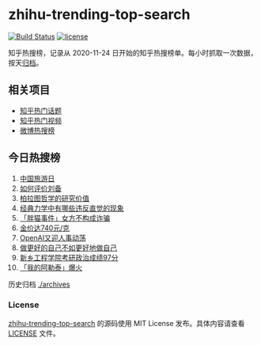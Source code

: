 # zhihu-trending-top-search

[![Build Status](https://github.com/justjavac/zhihu-trending-top-search/workflows/ci/badge.svg?branch=main)](https://github.com/justjavac/zhihu-trending-top-search/actions)
[![license](https://img.shields.io/github/license/justjavac/zhihu-trending-top-search)](https://github.com/justjavac/zhihu-trending-top-search/blob/main/LICENSE)

知乎热搜榜，记录从 2020-11-24 日开始的知乎热搜榜单。每小时抓取一次数据，按天[归档](./archives)。

## 相关项目

- [知乎热门话题](https://github.com/justjavac/zhihu-trending-hot-questions)
- [知乎热门视频](https://github.com/justjavac/zhihu-trending-hot-video)
- [微博热搜榜](https://github.com/justjavac/weibo-trending-hot-search)

## 今日热搜榜

<!-- BEGIN -->
<!-- 最后更新时间 Wed May 22 2024 06:09:46 GMT+0800 (China Standard Time) -->

1. [中国旅游日](https://www.zhihu.com/search?q=%E4%B8%AD%E5%9B%BD%E6%97%85%E6%B8%B8%E6%97%A5)
1. [如何评价刘备](https://www.zhihu.com/search?q=%E5%A6%82%E4%BD%95%E8%AF%84%E4%BB%B7%E5%88%98%E5%A4%87)
1. [柏拉图哲学的研究价值](https://www.zhihu.com/search?q=%E6%9F%8F%E6%8B%89%E5%9B%BE%E5%93%B2%E5%AD%A6%E7%9A%84%E7%A0%94%E7%A9%B6%E4%BB%B7%E5%80%BC)
1. [经典力学中有哪些违反直觉的现象](https://www.zhihu.com/search?q=%E7%BB%8F%E5%85%B8%E5%8A%9B%E5%AD%A6%E4%B8%AD%E6%9C%89%E5%93%AA%E4%BA%9B%E8%BF%9D%E5%8F%8D%E7%9B%B4%E8%A7%89%E7%9A%84%E7%8E%B0%E8%B1%A1)
1. [「胖猫事件」女方不构成诈骗](https://www.zhihu.com/search?q=%E3%80%8C%E8%83%96%E7%8C%AB%E4%BA%8B%E4%BB%B6%E3%80%8D%E5%A5%B3%E6%96%B9%E4%B8%8D%E6%9E%84%E6%88%90%E8%AF%88%E9%AA%97)
1. [金价达740元/克](https://www.zhihu.com/search?q=%E9%87%91%E4%BB%B7%E8%BE%BE740%E5%85%83%2F%E5%85%8B)
1. [OpenAI又迎人事动荡](https://www.zhihu.com/search?q=OpenAI%E5%8F%88%E8%BF%8E%E4%BA%BA%E4%BA%8B%E5%8A%A8%E8%8D%A1)
1. [做更好的自己不如更好地做自己](https://www.zhihu.com/search?q=%E5%81%9A%E6%9B%B4%E5%A5%BD%E7%9A%84%E8%87%AA%E5%B7%B1%E4%B8%8D%E5%A6%82%E6%9B%B4%E5%A5%BD%E5%9C%B0%E5%81%9A%E8%87%AA%E5%B7%B1)
1. [新乡工程学院考研政治成绩97分](https://www.zhihu.com/search?q=%E6%96%B0%E4%B9%A1%E5%B7%A5%E7%A8%8B%E5%AD%A6%E9%99%A2%E8%80%83%E7%A0%94%E6%94%BF%E6%B2%BB%E6%88%90%E7%BB%A997%E5%88%86)
1. [「我的阿勒泰」爆火](https://www.zhihu.com/search?q=%E3%80%8C%E6%88%91%E7%9A%84%E9%98%BF%E5%8B%92%E6%B3%B0%E3%80%8D%E7%88%86%E7%81%AB)

<!-- END -->

历史归档 [./archives](./archives)

### License

[zhihu-trending-top-search](https://github.com/justjavac/zhihu-trending-top-search) 的源码使用 MIT License
发布。具体内容请查看 [LICENSE](./LICENSE) 文件。
